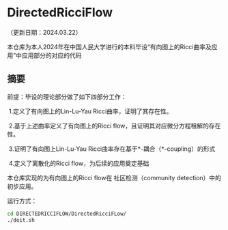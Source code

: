# DirectedRicciFlow

（更新日期：2024.03.22）

本仓库为本人2024年在中国人民大学进行的本科毕设“有向图上的Ricci曲率及应用”中应用部分的对应的代码

## 摘要
前提：毕设的理论部分做了如下四部分工作：

​	1.定义了有向图上的Lin-Lu-Yau Ricci曲率，证明了其存在性。

​	2.基于上述曲率定义了有向图上的Ricci flow，且证明其对应微分方程租解的存在性。

​	3.证明了有向图上Lin-Lu-Yau Ricci曲率存在基于$*$-耦合（$*$​-coupling）的形式

​	4.定义了离散化的Ricci flow，为后续的应用奠定基础

本仓库实现的为有向图上的Ricci flow在 社区检测（community detection）中的初步应用。

运行方式：

```bash
cd DIRECTEDRICCIFLOW/DirectedRicciFLow/
./doit.sh
```